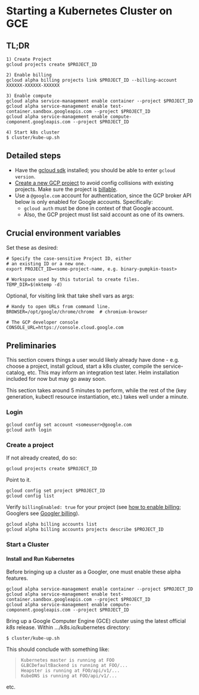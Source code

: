 # Starting a Kubernetes Cluster on GCE

[gcloud sdk]: https://cloud.google.com/sdk/downloads
[Create a new GCP project]: https://cloud.google.com/resource-manager/docs/creating-managing-projects
[billable]: https://support.google.com/cloud/answer/6158867?hl=en
[Googler billing]: https://g3doc.corp.google.com/cloud/kubernetes/g3doc/dev/dev_project_setup.md#2-setup-billign

## TL;DR

```
1) Create Project
gcloud projects create $PROJECT_ID

2) Enable billing
gcloud alpha billing projects link $PROJECT_ID --billing-account XXXXXX-XXXXXX-XXXXXX

3) Enable compute
gcloud alpha service-management enable container --project $PROJECT_ID
gcloud alpha service-management enable test-container.sandbox.googleapis.com --project $PROJECT_ID
gcloud alpha service-management enable compute-component.googleapis.com --project $PROJECT_ID

4) Start k8s cluster
$ cluster/kube-up.sh
```

## Detailed steps

* Have the [gcloud sdk] installed; you should be able to enter
  `gcloud version`.
* [Create a new GCP project] to avoid config collisions with
  existing projects. Make sure the project is [billable].
* Use a `@google.com` account for authentication, since the GCP
  broker API below is only enabled for Google accounts.
  Specifically:
  * `gcloud auth` must be done in context of that Google account.
  * Also, the GCP project must list said account as one of its owners.

## Crucial environment variables

Set these as desired:

```
# Specify the case-sensitive Project ID, either
# an existing ID or a new one.
export PROJECT_ID=<some-project-name, e.g. binary-pumpkin-toast>

# Workspace used by this tutorial to create files.
TEMP_DIR=$(mktemp -d)
```

Optional, for visiting link that take shell vars as args:
```
# Handy to open URLs from command line.
BROWSER=/opt/google/chrome/chrome  # chromium-browser

# The GCP developer console
CONSOLE_URL=https://console.cloud.google.com
```

## Preliminaries

This section covers things a user would likely already have
done - e.g. choose a project, install gcloud, start a k8s
cluster, compile the service-catalog, etc.  This may inform an
integration test later.  Helm installation included for now but
may go away soon.

This section takes around 5 minutes to perform, while the rest of
the (key generation, kubectl resource instantiation, etc.) takes
well under a minute.

### Login

```
gcloud config set account <someuser>@google.com
gcloud auth login
```

### Create a project

If not already created, do so:
```
gcloud projects create $PROJECT_ID
```

Point to it.
```
gcloud config set project $PROJECT_ID
gcloud config list
```

Verify `billingEnabled: true` for your project
(see [how to enable billing][billable]; Googlers
see [Googler billing]).

```
gcloud alpha billing accounts list
gcloud alpha billing accounts projects describe $PROJECT_ID
```

### Start a Cluster

#### Install and Run Kubernetes

Before bringing up a cluster as a Googler, one
must enable these alpha features.

```
gcloud alpha service-management enable container --project $PROJECT_ID
gcloud alpha service-management enable test-container.sandbox.googleapis.com --project $PROJECT_ID
gcloud alpha service-management enable compute-component.googleapis.com --project $PROJECT_ID
```

Bring up a Google Computer Engine (GCE) cluster
using the latest official _k8s_ release.
Within .../k8s.io/kubernetes directory:
```
$ cluster/kube-up.sh
```

This should conclude with something like:

> ```
> Kubernetes master is running at FOO
> GLBCDefaultBackend is running at FOO/...
> Heapster is running at FOO/api/v1/...
> KubeDNS is running at FOO/api/v1/...
> ```

etc.

